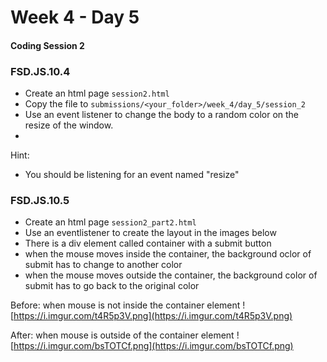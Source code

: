 # Week 4 - Day 5

#### Coding Session 2


### FSD.JS.10.4

- Create an html page `session2.html`
- Copy  the file  to `submissions/<your_folder>/week_4/day_5/session_2`
- Use an event listener to change the body to a random color on the resize of the window. 
- 

Hint:

- You should be listening for an event named "resize"


### FSD.JS.10.5

- Create an html page `session2_part2.html`
- Use an eventlistener to create the layout in the images below
- There is a div element called container with a submit button
- when the mouse moves inside the container, the background oclor of submit has to change to another color
- when the mouse moves outside the container, the background color of submit has to go back to the original color

Before: when mouse is not inside the container element
![https://i.imgur.com/t4R5p3V.png](https://i.imgur.com/t4R5p3V.png)

After: when mouse is outside of the container element
![https://i.imgur.com/bsTOTCf.png](https://i.imgur.com/bsTOTCf.png)